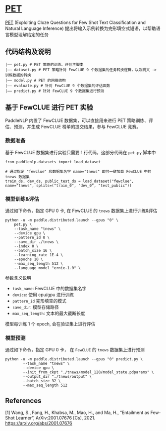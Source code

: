 # [PET](https://arxiv.org/abs/2001.07676)

[PET](https://arxiv.org/abs/2001.07676) (Exploiting Cloze Questions for Few Shot Text Classification and Natural Language Inference)  提出将输入示例转换为完形填空式短语，以帮助语言模型理解给定的任务

## 代码结构及说明
```
|—— pet.py # PET 策略的训练、评估主脚本
|—— dataset.py # PET 策略针对 FewCLUE 9 个数据集的任务转换逻辑，以及明文 -> 训练数据的转换
|—— model.py # PET 的网络结构
|—— evaluate.py # 针对 FewCLUE 9 个数据集的评估函数
|—— predict.py # 针对 FewCLUE 9 个数据集进行预测
```


## 基于 FewCLUE 进行 PET 实验
PaddleNLP 内置了 FewCLUE 数据集，可以直接用来进行 PET 策略训练、评估、预测，并生成 FewCLUE 榜单的提交结果，参与 FewCLUE 竞赛。

###  数据准备
基于 FewCLUE 数据集进行实验只需要  1 行代码，这部分代码在 `pet.py` 脚本中

```
from paddlenlp.datasets import load_dataset

# 通过指定 "fewclue" 和数据集名字 name="tnews" 即可一键加载 FewCLUE 中的 tnews 数据集
train_ds, dev_ds, public_test_ds = load_dataset("fewclue", name="tnews", splits=("train_0", "dev_0", "test_public"))
````
### 模型训练&评估
通过如下命令，指定 GPU 0 卡,  在 FewCLUE 的 `tnews` 数据集上进行训练&评估
```
python -u -m paddle.distributed.launch --gpus "0" \
    pet.py \
	--task_name "tnews" \
	--device gpu \
    --pattern_id 0 \
	--save_dir ./tnews \
	--index 0 \
	--batch_size 16 \
	--learning_rate 1E-4 \
	--epochs 10 \
	--max_seq_length 512 \
	--language_model "ernie-1.0" \
```
参数含义说明
- `task_name`: FewCLUE 中的数据集名字
- `device`: 使用 cpu/gpu 进行训练
- `pattern_id` 完形填空的模式
- `save_dir`: 模型存储路径
- `max_seq_length`: 文本的最大截断长度

模型每训练 1 个 epoch,  会在验证集上进行评估

### 模型预测
通过如下命令，指定 GPU 0 卡， 在 `FewCLUE` 的 `tnews` 数据集上进行预测
```
python -u -m paddle.distributed.launch --gpus "0" predict.py \
        --task_name "tnews" \
        --device gpu \
        --init_from_ckpt "./tnews/model_120/model_state.pdparams" \
        --output_dir "./tnews/output" \
        --batch_size 32 \
        --max_seq_length 512
```

## References
[1] Wang, S., Fang, H., Khabsa, M., Mao, H., and Ma, H., “Entailment as Few-Shot Learner”, ArXiv:2001.07676 [Cs], 2021. https://arxiv.org/abs/2001.07676
